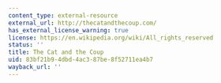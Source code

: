 ```yaml
---
content_type: external-resource
external_url: http://thecatandthecoup.com/
has_external_license_warning: true
license: https://en.wikipedia.org/wiki/All_rights_reserved
status: ''
title: The Cat and the Coup
uid: 83bf21b9-4dbd-4ac3-87be-8f52711ea4b7
wayback_url: ''
---
```

